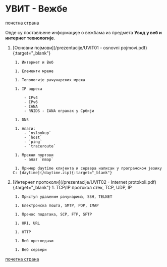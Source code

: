 # УВИТ - Вежбе

[почетна страна](../README.md)

Овде су постављене информације о вежбама из предмета **Увод у веб и интернет технологије**.

1. [Основни појмови](/prezentacije/UVIT01 - osnovni pojmovi.pdf){:target="_blank"}

        1. Интернет и Веб 
        
        1. Елементи мреже
        
        1. Топологије рачунарских мрежа
        
        1. IP адреса

            - IPv4
            - IPv6
            - IANA
            - RNIDS - IANA огранак у Србији
        
        1. DNS
        
        1. Алати: 
            - `nslookup`
            - `host`
            - `ping` 
            - `traceroute`
        
        1. Мрежни портови  
            - алат `nmap`
            
        1. Пример daytime клијента и сервера написан у програмском језику C: [daytime](/daytime.zip){:target="_blank"}

2. [Интернет протоколи](/prezentacije/UVIT02 - Internet protokoli.pdf){:target="_blank"}
        1. TCP/IP протокол стек, TCP, UDP, IP
        
        1. Приступ удаљеним рачунарима, SSH, TELNET
        
        1. Електронска пошта, SMTP, POP, IMAP
        
        1. Пренос података, SCP, FTP, SFTP
        
        1. URI, URL
        
        1. HTTP
        
        1. Веб прегледачи
        
        1. Веб сервери

[почетна страна](../README.md)
